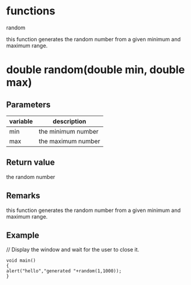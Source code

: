 # functions

random




this function generates the random number from a given minimum and maximum range.

# double random(double min, double max)

## Parameters

variable| description
---|---
min | the minimum number
max | the maximum number

## Return value

the random number

## Remarks

this function generates the random number from a given minimum and maximum range.

## Example


// Display the window and wait for the user to close it.
```
void main()
{
alert("hello","generated "+random(1,1000));
}
```
